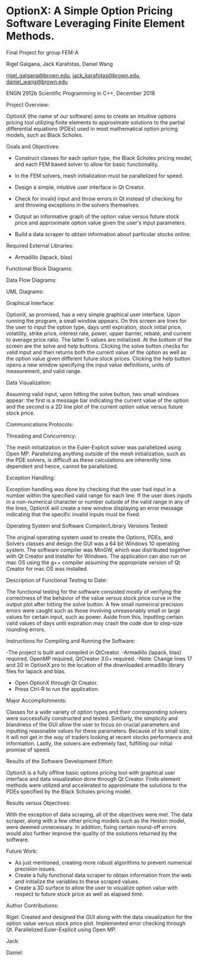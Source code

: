 # OptionX: A Simple Option Pricing Software Leveraging Finite Element Methods.


Final Project for group FEM-A


Rigel Galgana, Jack Karafotas, Daniel Wang

rigel_galgana@brown.edu, jack_karafotas@brown.edu, daniel_wang@brown.edu


ENGN 2912b Scientific Programming in C++, December 2018


Project Overview:

OptionX (the name of our software) aims to create an intuitive options pricing tool utilizing finite elements to approximate solutions to the partial differential equations (PDEs) used in most mathematical option pricing models, such as Black Scholes. 


Goals and Objectives:

- Construct classes for each option type, the Black Scholes pricing model, and each FEM based solver to allow for basic functionality.

- In the FEM solvers, mesh initialization must be parallelized for speed.

- Design a simple, intuitive user interface in Qt Creator.

- Check for invalid input and throw errors in Qt instead of checking for and throwing exceptions in the solvers themselves.

- Output an informative graph of the option value versus future stock price and approximate option value given the user's input parameters.

- Build a data scraper to obtain information about particular stocks online.


Required External Libraries:

- Armadillo (lapack, blas)

Functional Block Diagrams:

Data Flow Diagrams:

UML Diagrams:

Graphical Interface:

OptionX, as promised, has a very simple graphical user interface. Upon running the program, a small window appears. On this screen are lines for the user to input the option type, days until expiration, stock initial price, volatility, strike price, interest rate, power, upper barrier, rebate, and current to average price ratio. The latter 5 values are initialized. At the bottom of the screen are the solve and help buttons. Clicking the solve button checks for valid input and then returns both the current value of the option as well as the option value given different future stock prices. Clicking the help button opens a new window specifying the input value definitions, units of measurement, and valid range.

Data Visualization:

Assuming valid input, upon hitting the solve button, two small windows appear: the first is a message bar indicating the current value of the option and the second is a 2D line plot of the current option value versus future stock price.

Communications Protocols:

Threading and Concurrency:

The mesh initialization in the Euler-Explicit solver was parallelized using Open MP. Parallelizing anything outside of the mesh initialization, such as the PDE solvers, is difficult as these calculations are inherently time dependent and hence, cannot be parallelized.

Exception Handling:

Exception handling was done by checking that the user had input in a number within the specified valid range for each line. If the user does inputs in a non-numerical character or number outside of the valid range in any of the lines, OptionX will create a new window displaying an error message indicating that the specific invalid inputs must be fixed.

Operating System and Software Compiler/Library Versions Tested:

The original operating system used to create the Options, PDEs, and Solvers classes and design the GUI was a 64 bit Windows 10 operating system. The software compiler was MinGW, which was distributed together with Qt Creator and Installer for Windows. The application can also run on mac OS using the g++ compiler assuming the appropriate version of Qt Creator for mac OS was installed.

Description of Functional Testing to Date:

The functional testing for the software consisted mostly of verifying the correctness of the behavior of the value versus stock price curve in the output plot after hitting the solve button. A few small numerical precision errors were caught such as those involving unreasonably small or large values for certain input, such as power. Aside from this, inputting certain valid values of days until expiration may crash the code due to step-size rounding errors.

Instructions for Compiling and Running the Software:

-The project is built and compiled in QtCreator.
-Armadillo (lapack, blas) required, OpenMP required, QtCreator 3.0+ required.
-Note: Change lines 17 and 20 in OptionX.pro to the location of the downloaded armadillo library files for lapack and blas.
- Open OptionX through Qt Creator.
- Press Ctrl-R to run the application.

Major Accomplishments:

Classes for a wide variety of option types and their corresponding solvers were successfully constructed and tested. Similarly, the simplicity and blandness of the GUI allow the user to focus on crucial parameters and inputting reasonable values for these parameters. Because of its small size, it will not get in the way of traders looking at recent stocks performance and information. Lastly, the solvers are extremely fast, fulfilling our initial promise of speed.

Results of the Software Development Effort:

OptionX is a fully offline basic options pricing tool with graphical user interface and data visualization done through Qt Creator. Finite element methods were utilized and accelerated to approximate the solutions to the PDEs specified by the Black Scholes pricing model.

Results versus Objectives:

With the exception of data scraping, all of the objectives were met. The data scraper, along with a few other pricing models such as the Heston model, were deemed unnecessary. In addition, fixing certain round-off errors would also further improve the quality of the solutions returned by the software.

Future Work:

- As just mentioned, creating more robust algorithms to prevent numerical precision issues.
- Create a fully functional data scraper to obtain information from the web and initialize the variables to these scraped values.
- Create a 3D surface to allow the user to visualize option value with respect to future stock price as well as elapsed time.

Author Contributions:

Rigel: Created and designed the GUI along with the data visualization for the option value versus stock price plot. Implemented error checking through Qt. Parallelized Euler-Explicit using Open MP.

Jack:

Daniel:



